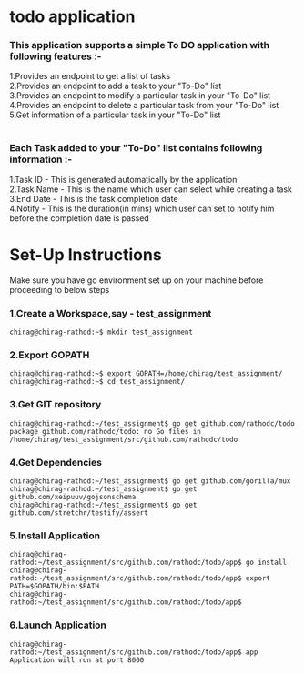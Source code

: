 # todo application

### This application supports a simple To DO application with following features :-<br>
1.Provides an endpoint to get a list of tasks<br>
2.Provides an endpoint to add a task to your "To-Do" list<br>
3.Provides an endpoint to modify a particular task in your "To-Do" list<br>
4.Provides an endpoint to delete a particular task from your "To-Do" list<br>
5.Get information of a particular task in your "To-Do" list<br>
<br>
### Each Task added to your "To-Do" list contains following information :-<br>
1.Task ID - This is generated automatically by the application<br>
2.Task Name - This is the name which user can select while creating a task<br>
3.End Date - This is the task completion date<br>
4.Notify - This is the duration(in mins) which user can set to notify him before the completion date is passed<br>


# Set-Up Instructions

Make sure you have go environment set up on your machine before proceeding to below steps<br>


### 1.Create a Workspace,say - test_assignment
```
chirag@chirag-rathod:~$ mkdir test_assignment
```

### 2.Export GOPATH
```
chirag@chirag-rathod:~$ export GOPATH=/home/chirag/test_assignment/
chirag@chirag-rathod:~$ cd test_assignment/
```

### 3.Get GIT repository
```
chirag@chirag-rathod:~/test_assignment$ go get github.com/rathodc/todo
package github.com/rathodc/todo: no Go files in /home/chirag/test_assignment/src/github.com/rathodc/todo
```

### 4.Get Dependencies
```
chirag@chirag-rathod:~/test_assignment$ go get github.com/gorilla/mux
chirag@chirag-rathod:~/test_assignment$ go get github.com/xeipuuv/gojsonschema
chirag@chirag-rathod:~/test_assignment$ go get github.com/stretchr/testify/assert
```

### 5.Install Application
```
chirag@chirag-rathod:~/test_assignment/src/github.com/rathodc/todo/app$ go install
chirag@chirag-rathod:~/test_assignment/src/github.com/rathodc/todo/app$ export PATH=$GOPATH/bin:$PATH
chirag@chirag-rathod:~/test_assignment/src/github.com/rathodc/todo/app$
```

### 6.Launch Application
```
chirag@chirag-rathod:~/test_assignment/src/github.com/rathodc/todo/app$ app
Application will run at port 8000
```
